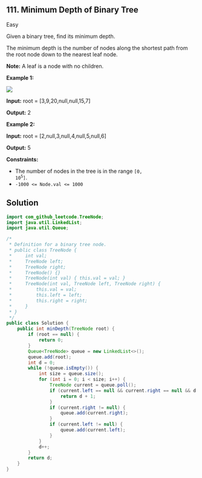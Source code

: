 ## 111\. Minimum Depth of Binary Tree

Easy

Given a binary tree, find its minimum depth.

The minimum depth is the number of nodes along the shortest path from the root node down to the nearest leaf node.

**Note:** A leaf is a node with no children.

**Example 1:**

![](https://assets.leetcode.com/uploads/2020/10/12/ex_depth.jpg)

**Input:** root = [3,9,20,null,null,15,7]

**Output:** 2 

**Example 2:**

**Input:** root = [2,null,3,null,4,null,5,null,6]

**Output:** 5 

**Constraints:**

*   The number of nodes in the tree is in the range <code>[0, 10<sup>5</sup>]</code>.
*   `-1000 <= Node.val <= 1000`

## Solution

```java
import com_github_leetcode.TreeNode;
import java.util.LinkedList;
import java.util.Queue;

/*
 * Definition for a binary tree node.
 * public class TreeNode {
 *     int val;
 *     TreeNode left;
 *     TreeNode right;
 *     TreeNode() {}
 *     TreeNode(int val) { this.val = val; }
 *     TreeNode(int val, TreeNode left, TreeNode right) {
 *         this.val = val;
 *         this.left = left;
 *         this.right = right;
 *     }
 * }
 */
public class Solution {
    public int minDepth(TreeNode root) {
        if (root == null) {
            return 0;
        }
        Queue<TreeNode> queue = new LinkedList<>();
        queue.add(root);
        int d = 0;
        while (!queue.isEmpty()) {
            int size = queue.size();
            for (int i = 0; i < size; i++) {
                TreeNode current = queue.poll();
                if (current.left == null && current.right == null && d > 0) {
                    return d + 1;
                }
                if (current.right != null) {
                    queue.add(current.right);
                }
                if (current.left != null) {
                    queue.add(current.left);
                }
            }
            d++;
        }
        return d;
    }
}
```